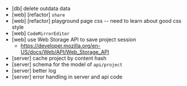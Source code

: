 - [db] delete outdata data
- [web] [refactor] `share`
- [web] [refactor] playground page css -- need to learn about good css style
- [web] `CodeMirrorEditor`
- [web] use Web Storage API to save project session
  - https://developer.mozilla.org/en-US/docs/Web/API/Web_Storage_API
- [server] cache project by content hash
- [server] schema for the model of `api/project`
- [server] better log
- [server] error handling in server and api code
